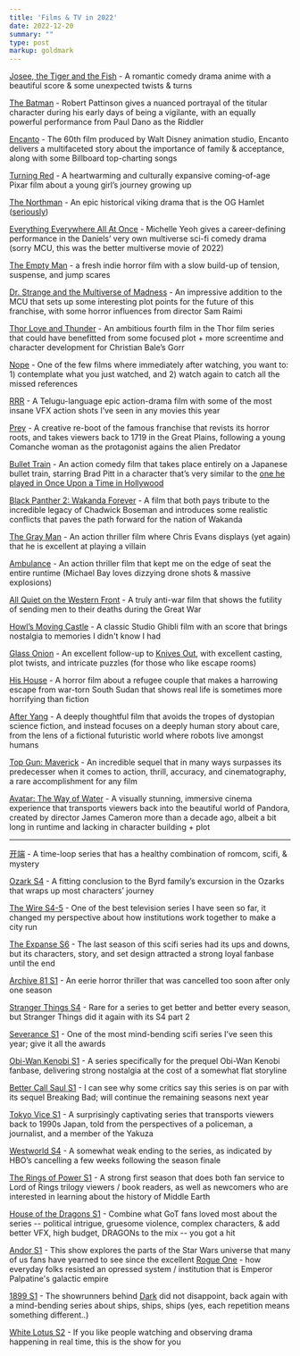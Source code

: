 ```yaml
---
title: 'Films & TV in 2022'
date: 2022-12-20
summary: ""
type: post
markup: goldmark
---
```


[Josee, the Tiger and the Fish](https://www.imdb.com/title/tt12879624/) - A romantic comedy drama anime with a beautiful score & some unexpected twists & turns

[The Batman](https://www.imdb.com/title/tt1877830/) - Robert Pattinson gives a nuanced portrayal of the titular character during his early days of being a vigilante, with an equally powerful performance from Paul Dano as the Riddler

[Encanto](https://www.imdb.com/title/tt2953050/) - The 60th film produced by Walt Disney animation studio, Encanto delivers a multifaceted story about the importance of family & acceptance, along with some Billboard top-charting songs

[Turning Red](https://www.imdb.com/title/tt8097030/) - A heartwarming and culturally expansive coming-of-age Pixar film about a young girl’s journey growing up

[The Northman](https://www.imdb.com/title/tt11138512/) - An epic historical viking drama that is the OG Hamlet ([seriously](https://en.wikipedia.org/wiki/Amleth))

[Everything Everywhere All At Once](https://www.imdb.com/title/tt6710474/) - Michelle Yeoh gives a career-defining performance in the Daniels’ very own multiverse sci-fi comedy drama (sorry MCU, this was the better multiverse movie of 2022)

[The Empty Man](https://www.imdb.com/title/tt5867314/) - a fresh indie horror film with a slow build-up of tension, suspense, and jump scares

[Dr. Strange and the Multiverse of Madness](https://www.imdb.com/title/tt9419884/) - An impressive addition to the MCU that sets up some interesting plot points for the future of this franchise, with some horror influences from director Sam Raimi

[Thor Love and Thunder](https://www.imdb.com/title/tt10648342/) - An ambitious fourth film in the Thor film series that could have benefitted from some focused plot + more screentime and character development for Christian Bale’s Gorr

[Nope](https://www.imdb.com/title/tt10954984/) - One of the few films where immediately after watching, you want to: 1) contemplate what you just watched, and 2) watch again to catch all the missed references

[RRR](https://www.imdb.com/title/tt8178634/) - A Telugu-language epic action-drama film with some of the most insane VFX action shots I’ve seen in any movies this year

[Prey](https://www.imdb.com/title/tt11866324/) - A creative re-boot of the famous franchise that revists its horror roots, and takes viewers back to 1719 in the Great Plains, following a young Comanche woman as the protagonist agains the alien Predator

[Bullet Train](https://www.imdb.com/title/tt12593682/) - An action comedy film that takes place entirely on a Japanese bullet train, starring Brad Pitt in a character that’s very similar to the [one he played in Once Upon a Time in Hollywood](https://en.wikipedia.org/wiki/Once_Upon_a_Time_in_Hollywood)

[Black Panther 2: Wakanda Forever](https://www.imdb.com/title/tt9114286/) - A film that both pays tribute to the incredible legacy of Chadwick Boseman and introduces some realistic conflicts that paves the path forward for the nation of Wakanda

[The Gray Man](https://www.imdb.com/title/tt1649418/) - An action thriller film where Chris Evans displays (yet again) that he is excellent at playing a villain

[Ambulance](https://www.imdb.com/title/tt4998632/) - An action thriller film that kept me on the edge of seat the entire runtime (Michael Bay loves dizzying drone shots & massive explosions)

[All Quiet on the Western Front](https://www.imdb.com/title/tt1016150/) - A truly anti-war film that shows the futility of sending men to their deaths during the Great War

[Howl’s Moving Castle](https://www.imdb.com/title/tt0347149/) - A classic Studio Ghibli film with an score that brings nostalgia to memories I didn't know I had

[Glass Onion](https://www.imdb.com/title/tt11564570/) - An excellent follow-up to [Knives Out](https://en.wikipedia.org/wiki/Knives_Out), with excellent casting, plot twists, and intricate puzzles (for those who like escape rooms)

[His House](https://www.imdb.com/title/tt8508734/) - A horror film about a refugee couple that makes a harrowing escape from war-torn South Sudan that shows real life is sometimes more horrifying than fiction

[After Yang](https://www.imdb.com/title/tt8633464/) - A deeply thoughtful film that avoids the tropes of dystopian science fiction, and instead focuses on a deeply human story about care, from the lens of a fictional futuristic world where robots live amongst humans

[Top Gun: Maverick](https://www.imdb.com/title/tt1745960/) - An incredible sequel that in many ways surpasses its predecesser when it comes to action, thrill, accuracy, and cinematography, a rare accomplishment for any film

[Avatar: The Way of Water](https://www.imdb.com/title/tt1630029/) - A visually stunning, immersive cinema experience that transports viewers back into the beautiful world of Pandora, created by director James Cameron more than a decade ago, albeit a bit long in runtime and lacking in character building + plot

---

[开端](https://www.imdb.com/title/tt17506706/) - A time-loop series that has a healthy combination of romcom, scifi, & mystery

[Ozark S4](https://www.imdb.com/title/tt5071412/) - A fitting conclusion to the Byrd family’s excursion in the Ozarks that wraps up most characters’ journey

[The Wire S4-5](https://www.imdb.com/title/tt0306414/) - One of the best television series I have seen so far, it changed my perspective about how institutions work together to make a city run

[The Expanse S6](https://www.imdb.com/title/tt3230854/) - The last season of this scifi series had its ups and downs, but its characters, story, and set design attracted a strong loyal fanbase until the end

[Archive 81 S1](https://www.imdb.com/title/tt13365348/) - An eerie horror thriller that was cancelled too soon after only one season

[Stranger Things S4](https://www.imdb.com/title/tt4574334/) - Rare for a series to get better and better every season, but Stranger Things did it again with its S4 part 2

[Severance S1](https://www.imdb.com/title/tt11280740/) - One of the most mind-bending scifi series I’ve seen this year; give it all the awards

[Obi-Wan Kenobi S1](https://www.imdb.com/title/tt8466564/) - A series specifically for the prequel Obi-Wan Kenobi fanbase, delivering strong nostalgia at the cost of a somewhat flat storyline

[Better Call Saul S1](https://www.imdb.com/title/tt3032476/) - I can see why some critics say this series is on par with its sequel Breaking Bad; will continue the remaining seasons next year

[Tokyo Vice S1](https://www.imdb.com/title/tt2887954/) - A surprisingly captivating series that transports viewers back to 1990s Japan, told from the perspectives of a policeman, a journalist, and a member of the Yakuza

[Westworld S4](https://www.imdb.com/title/tt0475784/) - A somewhat weak ending to the series, as indicated by HBO’s cancelling a few weeks following the season finale

[The Rings of Power S1](https://www.imdb.com/title/tt7631058/) - A strong first season that does both fan service to Lord of Rings trilogy viewers / book readers, as well as newcomers who are interested in learning about the history of Middle Earth

[House of the Dragons S1](https://www.imdb.com/title/tt11198330/) - Combine what GoT fans loved most about the series -- political intrigue, gruesome violence, complex characters, & add better VFX, high budget, DRAGONs to the mix -- you got a hit

[Andor S1](https://www.imdb.com/title/tt9253284/) - This show explores the parts of the Star Wars universe that many of us fans have yearned to see since the excellent [Rogue One](https://en.wikipedia.org/wiki/Rogue_One) - how everyday folks resisted an opressed system / institution that is Emperor Palpatine's galactic empire 

[1899 S1](https://www.imdb.com/title/tt9319668/) - The showrunners behind [Dark](https://en.wikipedia.org/wiki/Dark_(TV_series)) did not disappoint, back again with a mind-bending series about ships, ships, ships (yes, each repetition means something different..)

[White Lotus S2](https://www.imdb.com/title/tt13406094/) - If you like people watching and observing drama happening in real time, this is the show for you
